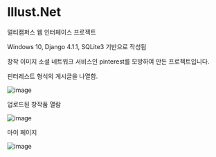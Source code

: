 # Illust.Net
멀티캠퍼스 웹 인터페이스 프로젝트

Windows 10, Django 4.1.1, SQLite3 기반으로 작성됨

창작 이미지 소셜 네트워크 서비스인 pinterest를 모방하여 만든 프로젝트입니다.


핀터레스트 형식의 게시글을 나열함.



![image](https://user-images.githubusercontent.com/12217092/215035437-ba2bec8a-be94-46ec-b547-9ba3a2501792.png)


업로드된 창작품 열람



![image](https://user-images.githubusercontent.com/12217092/215035505-23b8f1b0-b906-4972-92f5-8be547753638.png)


마이 페이지



![image](https://user-images.githubusercontent.com/12217092/215035641-6b924214-80c5-4e41-9fb8-bbd17f2bec80.png)
